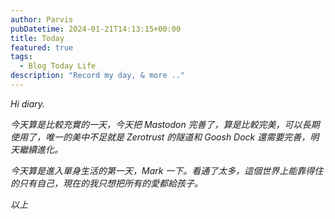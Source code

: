```yaml
---
author: Parvis
pubDatetime: 2024-01-21T14:13:15+00:00
title: Today
featured: true
tags:
  - Blog Today Life
description: "Record my day, & more .."
---
```


_Hi diary._    

_今天算是比較充實的一天，今天把 Mastodon 完善了，算是比較完美，可以長期使用了，唯一的美中不足就是 Zerotrust 的隧道和 Goosh Dock 還需要完善，明天繼續進化。_     

_今天算是進入單身生活的第一天，Mark 一下。看通了太多，這個世界上能靠得住的只有自己，現在的我只想把所有的愛都給孩子。_     

_以上_     